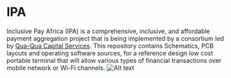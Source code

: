 # IPA
Inclusive Pay Africa (IPA) is a comprehensive, inclusive, and affordable payment aggregation project that is being implemented by a consortium led by [Qua-Qua Capital Services](quaquacapitalservices.com). This repository contains Schematics, PCB layouts and operating software sources, for a reference design low cost portable terminal that will allow various types of financial transactions over mobile network or Wi-Fi channels.
![Alt text](https://github.com/rjabdulkadir/ipa/main/wurii.jpg)

